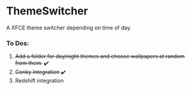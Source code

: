 # ThemeSwitcher
A XFCE theme switcher depending on time of day.

### To Dos:

1. ~~Add a folder for day/night themes and choose wallpapers at random from them.~~ ✔️
2. ~~Conky Integration~~ ✔️
3. Redshift integration
